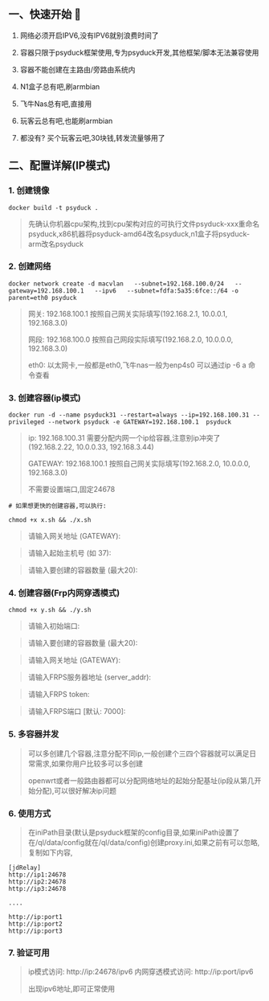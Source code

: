 ## 一、快速开始 🚀
1. 网络必须开启IPV6,没有IPV6就别浪费时间了

2. 容器只限于psyduck框架使用,专为psyduck开发,其他框架/脚本无法兼容使用

3. 容器不能创建在主路由/旁路由系统内

4. N1盒子总有吧,刷armbian 

5. 飞牛Nas总有吧,直接用

6. 玩客云总有吧,也能刷armbian

7. 都没有? 买个玩客云吧,30块钱,转发流量够用了

## 二、配置详解(IP模式)
### 1. 创建镜像
```
docker build -t psyduck .
```
   > 先确认你机器cpu架构,找到cpu架构对应的可执行文件psyduck-xxx重命名psyduck,x86机器将psyduck-amd64改名psyduck,n1盒子将psyduck-arm改名psyduck 
   >
 
### 2. 创建网络
```
docker network create -d macvlan   --subnet=192.168.100.0/24   --gateway=192.168.100.1   --ipv6   --subnet=fdfa:5a35:6fce::/64 -o parent=eth0 psyduck
```

 
   > 网关: 192.168.100.1 按照自己网关实际填写(192.168.2.1, 10.0.0.1, 192.168.3.0)
   >
   > 网段: 192.168.100.0 按照自己网段实际填写(192.168.2.0, 10.0.0.0, 192.168.3.0)
   >
   > eth0: 以太网卡,一般都是eth0,飞牛nas一般为enp4s0 可以通过ip -6 a 命令查看
 

### 3. 创建容器(ip模式)
```
docker run -d --name psyduck31 --restart=always --ip=192.168.100.31 --privileged --network psyduck -e GATEWAY=192.168.100.1  psyduck
```

 
   > ip: 192.168.100.31  需要分配内网一个ip给容器,注意别ip冲突了(192.168.2.22, 10.0.0.33, 192.168.3.44)
   >
   > GATEWAY: 192.168.100.1 按照自己网关实际填写(192.168.2.0, 10.0.0.0, 192.168.3.0)
   >
   > 不需要设置端口,固定24678

```
# 如果想更快的创建容器,可以执行:

chmod +x x.sh && ./x.sh
```
   >请输入网关地址 (GATEWAY): 

   >请输入起始主机号 (如 37): 
    
   >请输入要创建的容器数量 (最大20): 
 ### 4. 创建容器(Frp内网穿透模式)
 ```
chmod +x y.sh && ./y.sh
```
   >请输入初始端口:
   
   >请输入要创建的容器数量 (最大20):
   
   >请输入网关地址 (GATEWAY): 
   
   >请输入FRPS服务器地址 (server_addr): 
   
   >请输入FRPS token:
   
   >请输入FRPS端口 [默认: 7000]: 
 
 
 ### 5. 多容器并发
   > 可以多创建几个容器,注意分配不同ip,一般创建个三四个容器就可以满足日常需求,如果你用户比较多可以多创建
   >
   > openwrt或者一般路由器都可以分配网络地址的起始分配基址(ip段从第几开始分配),可以很好解决ip问题
 ### 6. 使用方式
   >  在iniPath目录(默认是psyduck框架的config目录,如果iniPath设置了在/ql/data/config就在/ql/data/config)创建proxy.ini,如果之前有可以忽略,复制如下内容,

```
[jdRelay]
http://ip1:24678
http://ip2:24678
http://ip3:24678

....

http://ip:port1 
http://ip:port2 
http://ip:port3 
```

### 7. 验证可用
> ip模式访问: http://ip:24678/ipv6
> 内网穿透模式访问: http://ip:port/ipv6
> 
> 出现ipv6地址,即可正常使用

 